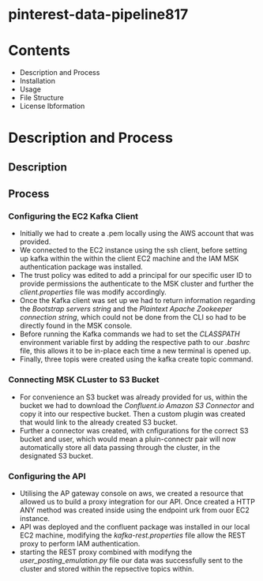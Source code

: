 # pinterest-data-pipeline817

# Contents
- Description and Process
- Installation
- Usage
- File Structure
- License Ibformation

# Description and Process
## Description

## Process
### Configuring the EC2 Kafka Client
- Initially we had to create a .pem locally using the AWS account that was provided.
- We connected to the EC2 instance using the ssh client, before setting up kafka within the within the client EC2 machine and the IAM MSK authentication package was installed.
- The trust policy was edited to add a principal for our specific user ID to provide permissions the authenticate to the MSK cluster and further the *client.properties* file was modify accordingly.
- Once the Kafka client was set up we had to return information regarding the *Bootstrap servers string* and the *Plaintext Apache Zookeeper connection string*, which could not be done from the CLI so had to be directly found in the MSK console.
- Before running the Kafka commands we had to set the *CLASSPATH* environment variable first by adding the respective path to our *.bashrc* file, this allows it to be in-place each time a new terminal is opened up.
- Finally, three topis were created using the kafka create topic command.

### Connecting MSK CLuster to S3 Bucket
- For convenience an S3 bucket was already provided for us, within the bucket we had to download the *Confluent.io Amazon S3 Connector* and copy it into our respective bucket. Then a custom plugin was created that would link to the already created S3 bucket.
- Further a connector was created, with cnfigurations for the correct S3 bucket and user, which would mean a pluin-connectr pair will now automatically store all data passing through the cluster, in the designated S3 bucket.

### Configuring the API
- Utilising the AP gateway console on aws, we created a resource that allowed us to build a proxy integration for our API. Once created a HTTP ANY method was created inside using the endpoint urk from ouor EC2 instance.
- API was deployed and the confluent package was installed in our local EC2 machine, modifying the *kafka-rest.properties* file allow the REST proxy to perform IAM authentication.
- starting the REST proxy combined with modifyng the *user_posting_emulation.py* file our data was successfully sent to the cluster and stored within the repsective topics within.
